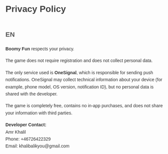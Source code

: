 <!DOCTYPE html>
<html lang="en">
<head>
    <meta charset="UTF-8">
    <meta name="viewport" content="width=device-width, initial-scale=1.0">
    <title>Boomy Fun - Privacy Policy</title>
    <style>
        body { font-family: Arial, sans-serif; margin: 20px; line-height: 1.6; color: #333; }
        h1 { color: #444; }
        h2 { color: #555; margin-top: 40px; }
        p { margin-bottom: 15px; }
        .block { margin-bottom: 40px; }
    </style>
</head>
<body>
    <h1>Privacy Policy</h1>
    <div class="block">
        <h2>EN</h2>
        <p><strong>Boomy Fun</strong> respects your privacy.</p>
        <p>The game does not require registration and does not collect personal data.</p>
        <p>The only service used is <strong>OneSignal</strong>, which is responsible for sending push notifications.
        OneSignal may collect technical information about your device (for example, phone model, OS version, notification ID), but no personal data is shared with the developer.</p>
        <p>The game is completely free, contains no in-app purchases, and does not share your information with third parties.</p>
        <p><strong>Developer Contact:</strong><br>
        Amr Khalil<br>
        Phone: +46726422329<br>
        Email: khalibalikyou@gmail.com</p>
    </div>
</body>
</html>
